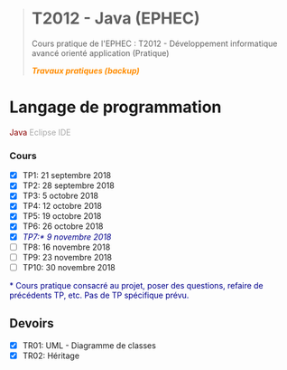># T2012 - Java (EPHEC)
>Cours pratique de l'EPHEC : T2012 - Développement informatique avancé orienté application (Pratique)
>
><span style="color:darkOrange"><b><i>Travaux pratiques (backup)</i></b></span>

# Langage de programmation
<span style="color:darkRed">Java</span>
<span style="color:darkGray">Eclipse IDE</span>

### Cours
- [x] TP1: 21 septembre 2018
- [x] TP2: 28 septembre 2018
- [x] TP3: 5 octobre 2018
- [x] TP4: 12 octobre 2018
- [x] TP5: 19 octobre 2018
- [x] TP6: 26 octobre 2018
- [x] <span style="color:darkBlue"><i>TP7:* 9 novembre 2018</i></span>
- [ ] TP8: 16 novembre 2018
- [ ] TP9: 23 novembre 2018
- [ ] TP10: 30 novembre 2018

<span style="color:darkBlue">* Cours pratique consacré au projet, poser des questions, refaire de précédents TP, etc.
Pas de TP spécifique prévu.</span>

## Devoirs
- [x] TR01: UML - Diagramme de classes
- [x] TR02: Héritage